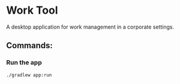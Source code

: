 # Work Tool

A desktop application for work management in a corporate settings.

## Commands:

### Run the app

`./gradlew app:run` 
